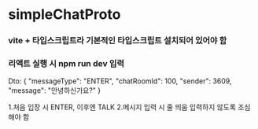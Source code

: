 # simpleChatProto

### vite + 타입스크립트라 기본적인 타입스크립트 설치되어 있어야 함

### 리액트 실행 시 npm run dev 입력

Dto:
{
    "messageType": "ENTER",
    "chatRoomId": 100,
    "sender": 3609,
    "message": "안녕하신가요?"
}

1.처음 입장 시 ENTER, 이후엔 TALK
2.메시지 입력 시 줄 띄움 입력하지 않도록 조심해야 함

